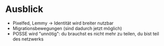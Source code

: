 # Ausblick
- Pixelfed, Lemmy → Identität wird breiter nutzbar
- Migrationsbewegungen (sind dadurch jetzt möglich)
- POSSE wird "unnötig": du brauchst es nicht mehr zu teilen, du bist teil des netzwerks
